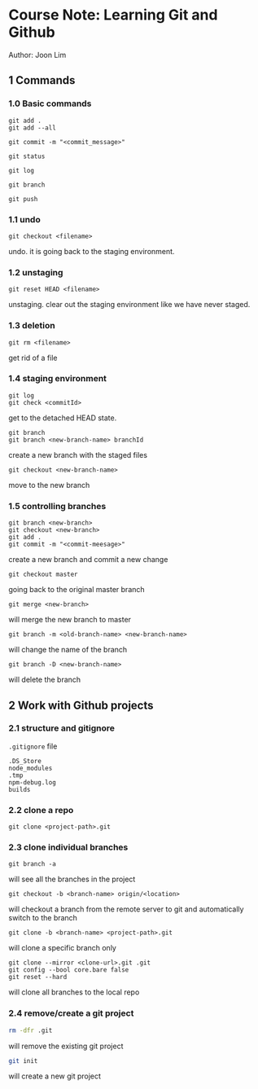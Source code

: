 Course Note: Learning Git and Github
====================================

Author: Joon Lim


## 1 Commands

### 1.0 Basic commands

```git
git add .
git add --all

git commit -m "<commit_message>"

git status

git log

git branch

git push
```

### 1.1 undo
```git 
git checkout <filename>
```
undo. it is going back to the staging environment.

### 1.2 unstaging
```git 
git reset HEAD <filename>
```
unstaging. clear out the staging environment like we have never staged.

### 1.3 deletion

```git
git rm <filename>
```
get rid of a file

### 1.4 staging environment

```git
git log
git check <commitId>
```
get to the detached HEAD state.

```git
git branch
git branch <new-branch-name> branchId
```
create a new branch with the staged files

```git
git checkout <new-branch-name>
```
move to the new branch

### 1.5 controlling branches

```git
git branch <new-branch>
git checkout <new-branch>
git add .
git commit -m "<commit-meesage>"
```
create a new branch and commit a new change

```git
git checkout master
```
going back to the original master branch

```git
git merge <new-branch>
```
will merge the new branch to master

```git
git branch -m <old-branch-name> <new-branch-name>
```
will change the name of the branch

```git
git branch -D <new-branch-name>
```
will delete the branch

## 2 Work with Github projects

### 2.1 structure and gitignore

`.gitignore` file

```
.DS_Store
node_modules
.tmp
npm-debug.log
builds
```

### 2.2 clone a repo

```git
git clone <project-path>.git
```

### 2.3 clone individual branches

```git
git branch -a 
```
will see all the branches in the project

```git
git checkout -b <branch-name> origin/<location>
```
will checkout a branch from the remote server to git and automatically switch to the branch

```git
git clone -b <branch-name> <project-path>.git
```
will clone a specific branch only

```git
git clone --mirror <clone-url>.git .git
git config --bool core.bare false
git reset --hard
```
will clone all branches to the local repo

### 2.4 remove/create a git project

```bash
rm -dfr .git
```
will remove the existing git project

```bash
git init
```
will create a new git project

